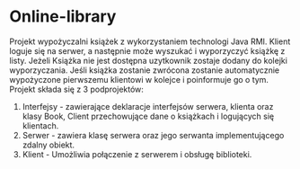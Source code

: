 # Online-library
Projekt wypożyczalni książek z wykorzystaniem technologi Java RMI. Klient loguje się na serwer, a następnie może wyszukać i wyporzyczyć książkę z listy. Jeżeli Książka nie jest dostępna uzytkownik zostaje dodany do kolejki wyporzyczania. Jeśli książka zostanie zwrócona zostanie automatycznie wypożyczone pierwszemu klientowi w kolejce i poinformuje go o tym. Projekt składa się z 3 podprojektów: 
1. Interfejsy - zawierające deklaracje interfejsów serwera, klienta oraz klasy Book, Client przechowujące dane o książkach i logujących się klientach. 
2. Serwer - zawiera klasę serwera oraz jego serwanta implementującego zdalny obiekt.
3. Klient - Umożliwia połączenie z serwerem i obsługę biblioteki.
